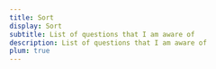 ```yaml
---
title: Sort
display: Sort
subtitle: List of questions that I am aware of
description: List of questions that I am aware of
plum: true
---
```


<SubNav module="algorithms" />

<ListQuestions module="algorithms" tag="sort" />

